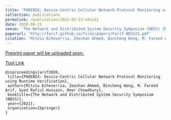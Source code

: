 ```yaml
---
title: "PHOENIX: Device-Centric Cellular Network Protocol Monitoring using Runtime Verification"
collection: publications
permalink: /publication/2021-02-23-ndss21
date: 2020-09-21
venue: 'The Network and Distributed System Security Symposium (NDSS) 2021'
paperurl: 'http://farif.github.io/files/papers/Farif-NDSS21.pdf'
citation: 'Mitziu Echeverria, Zeeshan Ahmed, Bincheng Wang, M. Fareed Arif, Syed Rafiul Hussain, Omar Chowdhury, <b>NDSS 2021</b>'
---
```


<a href='https://arxiv.org/abs/2101.00328'>Preprint paper will be uploaded soon.</a>

<a href='https://phoenixlte.github.io/'>Tool Link</a>


 ~~~ 
 @inproceedings{arif2020,
  title={PHOENIX: Device-Centric Cellular Network Protocol Monitoring using Runtime Verification},
  author={Mitziu Echeverria, Zeeshan Ahmed, Bincheng Wang, M. Fareed Arif, Syed Rafiul Hussain, Omar Chowdhury},
  booktitle={The Network and Distributed System Security Symposium (NDSS)},
  year={2021},
  organization={Springer}
}
 ~~~ 